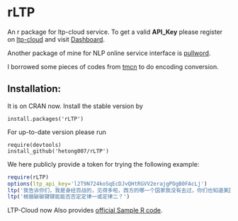 rLTP
====

An r package for ltp-cloud service. To get a valid **API_Key** please register on [ltp-cloud](http://www.ltp-cloud.com/) and visit [Dashboard](http://www.ltp-cloud.com/dashboard).

Another package of mine for NLP online service interface is [pullword](https://github.com/hetong007/pullword).

I borrowed some pieces of codes from [tmcn](https://r-forge.r-project.org/R/?group_id=1571) to do encoding conversion.

## Installation:

It is on CRAN now. Install the stable version by

```{r}
install.packages('rLTP')
```

For up-to-date version please run

```{r}
require(devtools)
install_github('hetong007/rLTP')
```

We here publicly provide a token for trying the following example:

```r
require(rLTP)
options(ltp_api_key='l2T9N724koSqEcDJvQHtRGVV2erajgPOgB0FAcLj')
ltp('我告诉你们，我是身经百战的，见得多啦，西方的哪一个国家我没有去过，你们也知道美国的华莱士，比你们不知高到哪里去，我跟他谈笑风生，只是媒体也要提高自己知识水平，识得唔识得呀！你们有一个好，全世界甚么地方，你们跑得最快，但是问来问去的问题呀，too simple，sometimes naive，识得唔识得？')
ltp('根据碳碳键键能能否否定定律一或定律二？')
```

LTP-Cloud now Also provides [official Sample R code](https://github.com/HIT-SCIR/ltp-cloud-api-tutorial/tree/master/R).
